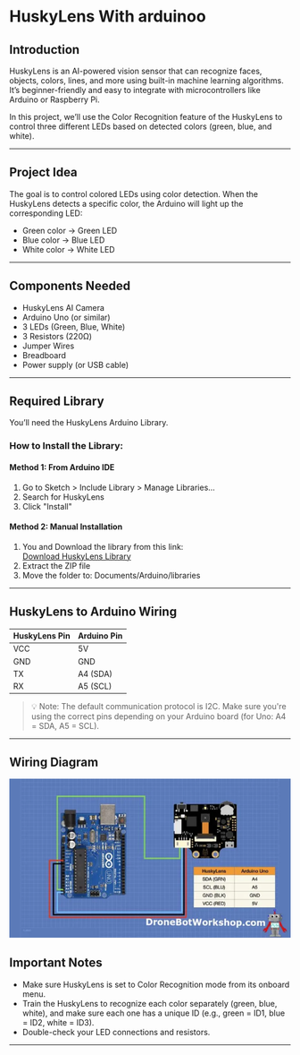 # HuskyLens With arduinoo

## Introduction
HuskyLens is an AI-powered vision sensor that can recognize faces, objects, colors, lines, and more using built-in machine learning algorithms. It’s beginner-friendly and easy to integrate with microcontrollers like Arduino or Raspberry Pi.

In this project, we’ll use the Color Recognition feature of the HuskyLens to control three different LEDs based on detected colors (green, blue, and white).

---

## Project Idea

The goal is to control colored LEDs using color detection. When the HuskyLens detects a specific color, the Arduino will light up the corresponding LED:
- Green color → Green LED
- Blue color → Blue LED
- White color → White LED

---

## Components Needed
- HuskyLens AI Camera
- Arduino Uno (or similar)
- 3 LEDs (Green, Blue, White)
- 3 Resistors (220Ω)
- Jumper Wires
- Breadboard
- Power supply (or USB cable)

---

## Required Library

You’ll need the HuskyLens Arduino Library.

###  How to Install the Library:

#### Method 1: From Arduino IDE
1. Go to Sketch > Include Library > Manage Libraries...
2. Search for HuskyLens
3. Click "Install"

#### Method 2: Manual Installation
1. You and Download the library from this link:  
   [Download HuskyLens Library](https://wiki.dfrobot.com/HUSKYLENS_V1.0_SKU_SEN0305_SEN0336#4.%20Upgrade%20Firmware)
2. Extract the ZIP file
3. Move the folder to: Documents/Arduino/libraries

---

##  HuskyLens to Arduino Wiring

| HuskyLens Pin | Arduino Pin |
|---------------|-------------|
| VCC           | 5V          |
| GND           | GND         |
| TX            | A4 (SDA)    |
| RX            | A5 (SCL)    |

> 💡 Note: The default communication protocol is I2C. Make sure you're using the correct pins depending on your Arduino board (for Uno: A4 = SDA, A5 = SCL).

---
## Wiring Diagram
![Wiring Diagram](huskylens-ardiono-i2c.png)
##  Important Notes
- Make sure HuskyLens is set to Color Recognition mode from its onboard menu.
- Train the HuskyLens to recognize each color separately (green, blue, white), and make sure each one has a unique ID (e.g., green = ID1, blue = ID2, white = ID3).
- Double-check your LED connections and resistors.

---

